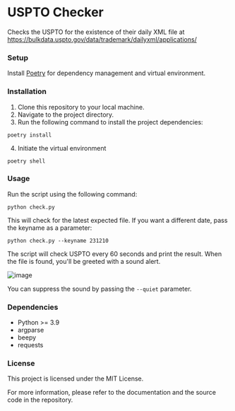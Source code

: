 # USPTO Checker

Checks the USPTO for the existence of their daily XML file at https://bulkdata.uspto.gov/data/trademark/dailyxml/applications/

### Setup

Install [Poetry](https://python-poetry.org/) for dependency management and virtual environment.

### Installation

1. Clone this repository to your local machine.
2. Navigate to the project directory.
3. Run the following command to install the project dependencies:
    
```
poetry install
```
    
4. Initiate the virtual environment

```
poetry shell
```

    
### Usage

    
Run the script using the following command:
    
```
python check.py
```
    
This will check for the latest expected file. If you want a different date, pass the keyname as a parameter:

```
python check.py --keyname 231210
```



The script will check USPTO every 60 seconds and print the result. When the file is found, you'll be greeted with a sound alert.

![image](https://github.com/rodbv/uspto_check/assets/882489/f38b0fe0-4f51-4910-9b0e-2c2ac54ac3fc)

You can suppress the sound by passing the `--quiet` parameter.


### Dependencies

- Python >= 3.9
- argparse
- beepy
- requests


### License

This project is licensed under the MIT License.

For more information, please refer to the documentation and the source code in the repository.
